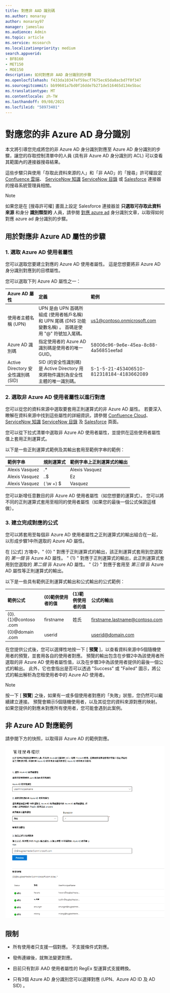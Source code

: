 ```yaml
---
title: 對應非 AAD 識別碼
ms.author: monaray
author: monaray97
manager: jameslau
ms.audience: Admin
ms.topic: article
ms.service: mssearch
ms.localizationpriority: medium
search.appverid:
- BFB160
- MET150
- MOE150
description: 如何對應非 AAD 身分識別的步驟
ms.openlocfilehash: f433da10347ef59acf7675ec65da8acbd7f0f347
ms.sourcegitcommit: bb99601a7bd0f16dde7b271de516465d134e5bac
ms.translationtype: MT
ms.contentlocale: zh-TW
ms.lasthandoff: 09/08/2021
ms.locfileid: "58973401"
---
```

# <a name="map-your-non-azure-ad-identities"></a>對應您的非 Azure AD 身分識別  

本文將引導您完成將您的非 Azure AD 身分識別對應至 Azure AD 身分識別的步驟，讓您的存取控制清單中的人員 (具有非 Azure AD 身分識別的 ACL) 可以查看其範圍內的連接器搜尋結果。

這些步驟只與使用「存取此資料來源的人」和「非 AAD」的「搜尋」許可權設定 [Confluence 雲端](confluence-cloud-connector.md)、 [ServiceNow 知識](servicenow-knowledge-connector.md) [ServiceNow 目錄](servicenow-catalog-connector.md) 或 [Salesforce](salesforce-connector.md) 連接器的搜尋系統管理員相關。

>[!NOTE]
>如果您是在 [搜尋許可權] 畫面上設定 Salesforce 連接器並 **只選取可存取此資料來源** 和身分 **識別類型的** 人員，請參閱 [對應 azure ad](map-aad.md) 身分識別文章，以取得如何對應 azure ad 身分識別的步驟。  

## <a name="steps-for-mapping-your-non-azure-ad-properties"></a>用於對應非 Azure AD 屬性的步驟

### <a name="1-select-an-azure-ad-user-property"></a>1. 選取 Azure AD 使用者屬性  

您可以選取您要建立對應的 Azure AD 使用者屬性。 這是您想要將非 Azure AD 身分識別對應到的目標屬性。  

您可以選取下列 Azure AD 屬性之一：

| Azure AD 屬性    | 定義           | 範例         |
| :------------------- | :------------------- |:--------------- |
| 使用者主體名稱 (UPN)  | UPN 是由 UPN 首碼所組成 (使用者帳戶名稱) 和 UPN 尾碼 (DNS 功能變數名稱) 。 首碼是使用 "@" 符號加入尾碼。 | us1@contoso.onmicrosoft.com |
| Azure AD 識別碼                 | 指定使用者的 Azure AD 識別碼是使用者的唯一 GUID。                 | 58006c96-9e6e-45ea-8c88-4a56851eefad            |
| Active Directory 安全性識別碼 (SID)                   | SID (的安全性識別碼) 是 Active Directory 用來將物件識別為安全性主體的唯一識別碼。                  | S-1-5-21-453406510-812318184-4183662089             |

### <a name="2-select-non-azure-ad-user-properties-to-map"></a>2. 選取非 Azure AD 使用者屬性以進行對應

您可以從您的資料來源中選取要套用正則運算式的非 Azure AD 屬性。 若要深入瞭解在資料來源中找到這些屬性的詳細資訊，請參閱 [Confluence Cloud](confluence-cloud-connector.md)、 [ServiceNow 知識](servicenow-knowledge-connector.md) [ServiceNow 目錄](servicenow-catalog-connector.md) 及 [Salesforce](salesforce-connector.md) 頁面。  

您可以從下拉式清單中選取非 Azure AD 使用者屬性，並提供在這些使用者屬性值上套用正則運算式。

以下是一些正則運算式範例及其輸出套用至範例字串的範例： 

| 範例字串                  | 規則運算式                 | 範例字串上正則運算式的輸出           |
| :------------------- | :------------------- |:---------------|
| Alexis Vasquez  | .* | Alexis Vasquez |
| Alexis Vasquez                 | ..$                 | Ez            |
| Alexis Vasquez                  |  ( \w +) $                  | Vasquez             |

您可以新增任意數目的非 Azure AD 使用者屬性（如您想要的運算式）。 您可以將不同的正則運算式套用至相同的使用者屬性（如果您的最後一個公式保證這樣做）。  

### <a name="3-create-formula-to-complete-mapping"></a>3. 建立完成對應的公式

您可以將套用至每個非 Azure AD 使用者屬性之正則運算式的輸出組合在一起，以形成步驟1中所選取的 Azure AD 屬性。

在 [公式] 方塊中，" {0} " 對應于正則運算式的輸出，該正則運算式套用到您選取的 *第一個* 非 Azure AD 屬性。 " {1} " 對應于正則運算式的輸出，此正則運算式套用到您選取的 *第二個* 非 Azure AD 屬性。 " {2} " 對應于套用至 *第三個* 非 Azure AD 屬性等正則運算式的輸出。  

以下是一些具有範例正則運算式輸出和公式輸出的公式範例： 

| 範例公式                  | {0}範例使用者的值                 | {1}範例使用者的值           | 公式的輸出                  |
| :------------------- | :------------------- |:---------------|:---------------|
| {0}.{1}@contoso .com  | firstname | 姓氏 |firstname.lastname@contoso.com
| {0}@domain .com                 | userid                 |             |userid@domain.com

在您提供公式後，您可以選擇性地按一下 [ **預覽** ]，以查看資料來源中5個隨機使用者的預覽，並套用各自的使用者對應。 預覽的輸出包含在步驟2中為該使用者所選取的非 Azure AD 使用者屬性值，以及在步驟3中為該使用者提供的最後一個公式的輸出。 此外，它也會指出是否可以透過 "Success" 或 "Failed" 圖示，將公式的輸出解析為您租使用者中的 Azure AD 使用者。  

>[!NOTE]
>按一下 [ **預覽**] 之後，如果有一或多個使用者對應的「失敗」狀態，您仍然可以繼續建立連接。 預覽會顯示5個隨機使用者，以及其從您的資料來源對應的映射。 如果您提供的對應未對應所有使用者，您可能會遇到此案例。

## <a name="sample-non-azure-ad-mapping"></a>非 Azure AD 對應範例

請參閱下方的快照，以取得非 Azure AD 的範例對應。

![如何填滿非 Azure AD 對應頁面的範例快照。](media/non-aad-mapping.png)

## <a name="limitations"></a>限制  

- 所有使用者只支援一個對應。 不支援條件式對應。  

- 發佈連線後，就無法變更對應。  

- 目前只有對非 AAD 使用者屬性的 RegEx 型運算式支援轉換。

- 只有3個 Azure AD 身分識別您可以選擇對應 (UPN、Azure AD ID 及 AD SID) 。